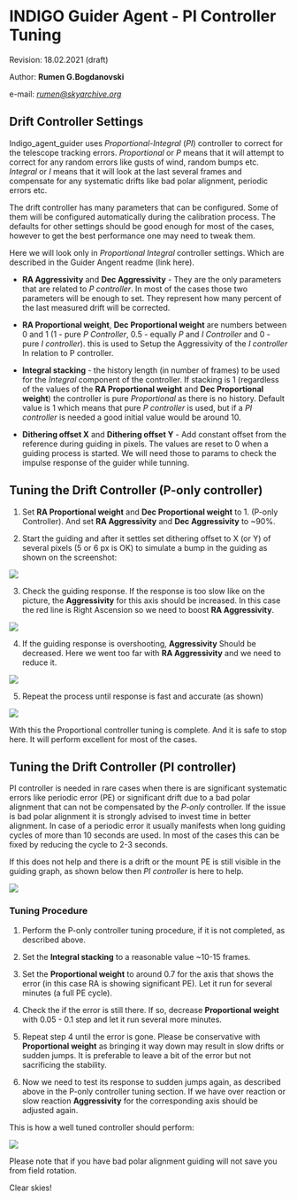 # INDIGO Guider Agent - PI Controller Tuning

Revision: 18.02.2021 (draft)

Author: **Rumen G.Bogdanovski**

e-mail: *rumen@skyarchive.org*

## Drift Controller Settings

Indigo_agent_guider uses *Proportional-Integral* (*PI*) controller to correct for the telescope tracking errors. *Proportional* or *P*
means that it will attempt to correct for any random errors like gusts of wind, random bumps etc. *Integral* or *I* means
that it will look at the last several frames and compensate for any systematic drifts like bad polar alignment, periodic
errors etc.

The drift controller has many parameters that can be configured. Some of them will be configured automatically
during the calibration process. The defaults for other settings should be good enough for most of the cases, however
to get the best performance one may need to tweak them.

Here we will look only in *Proportional Integral* controller settings. Which are described in the Guider Angent readme (link here).

* **RA Aggressivity** and **Dec Aggressivity** - They are the only parameters that are related to *P controller*. In most of the cases those two parameters will be enough to set. They represent how many percent of the last measured drift will be corrected.

* **RA Proportional weight**, **Dec Proportional weight** are numbers between 0 and 1 (1 - pure *P Controller*, 0.5 - equally *P* and *I Controller* and 0 - pure *I controller*). this is used to Setup the Aggressivity of the *I controller* In relation to P controller.

* **Integral stacking** - the history length (in number of frames) to be used for the *Integral* component of the controller. If stacking is 1 (regardless of the values of the **RA Proportional weight** and **Dec Proportional weight**) the controller is pure *Proportional* as there is no history.
Default value is 1 which means that pure *P controller* is used, but if a *PI controller* is needed a good initial value would be around 10.

* **Dithering offset X** and  **Dithering offset Y** - Add constant offset from the reference during guiding in pixels. The values are reset to 0 when a guiding process is started. We will need those to params to check the impulse response of the guider while tunning.

## Tuning the Drift Controller (P-only controller)

1. Set **RA Proportional weight** and **Dec Proportional weight** to 1.
(P-only Controller). And set **RA Aggressivity** and **Dec Aggressivity** to ~90%.

2. Start the guiding and after it settles set dithering offset to X (or Y) of several pixels (5 or 6 px is OK) to simulate a bump in the guiding as shown on the screenshot:

![](GUIDING_PI_CONTROLLER_TUNING/1.ICP_dither.png)

3. Check the guiding response. If the response is too slow like on the picture, the **Aggressivity** for this axis should be increased. In this case the red line is Right Ascension so we need to boost **RA Aggressivity**.

![](GUIDING_PI_CONTROLLER_TUNING/2.undershoot.png)

4. If the guiding response is overshooting, **Aggressivity** Should be decreased. Here we went too far with **RA Aggressivity** and we need to reduce it.

![](GUIDING_PI_CONTROLLER_TUNING/3.overshoot.png)

5. Repeat the process until response is fast and accurate (as shown)

![](GUIDING_PI_CONTROLLER_TUNING/4.ok_response.png)

With this the Proportional controller tuning is complete. And it is safe to stop here. It will perform excellent for most of the cases.

## Tuning the Drift Controller (PI controller)
PI controller is needed in rare cases when there is are significant systematic errors like periodic error (PE) or significant drift due to a bad polar alignment that can not be compensated by the *P-only* controller. If the issue is bad polar alignment it is strongly advised to invest time in better alignment. In case of a periodic error it usually manifests when long guiding cycles of more than 10 seconds are used. In most of the cases this can be fixed by reducing the cycle to 2-3 seconds.

If this does not help and there is a drift or the mount PE is still visible in the guiding graph, as shown below then *PI controller* is here to help.

![](GUIDING_PI_CONTROLLER_TUNING/6.P_only.png)

### Tuning Procedure
1. Perform the P-only controller tuning procedure, if it is not completed, as described above.

2. Set the **Integral stacking** to a reasonable value ~10-15 frames.

3. Set the **Proportional weight** to around 0.7 for the axis that shows the error (in this case RA is showing significant PE). Let it run for several minutes (a full PE cycle).

4. Check the if the error is still there. If so, decrease **Proportional weight** with 0.05 - 0.1 step and let it run several more minutes.

5. Repeat step 4 until the error is gone. Please be conservative with **Proportional weight** as bringing it way down may result in slow drifts or sudden jumps. It is preferable to leave a bit of the error but not sacrificing the stability.

6. Now we need to test its response to sudden jumps again, as described above in the P-only controller tuning section. If we have over reaction or slow reaction **Aggressivity** for the corresponding axis should be adjusted again.

This is how a well tuned controller should perform:

![](GUIDING_PI_CONTROLLER_TUNING/7.tunned.png)

Please note that if you have bad polar alignment guiding will not save you from field rotation.

Clear skies!
